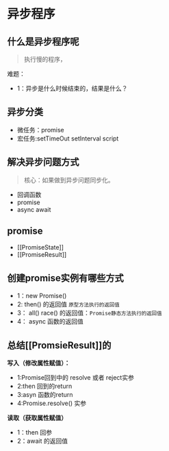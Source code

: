 # 异步程序

## 什么是异步程序呢
> 执行慢的程序，

难题：
- 1：异步是什么时候结束的，结果是什么？

## 异步分类

- 微任务：promise
- 宏任务:setTimeOut setInterval script


## 解决异步问题方式
>核心：如果做到异步问题同步化。
- 回调函数
- promise
- async await 

## promise
- [[PromiseState]] 
- [[PromiseResult]]
## 创建promise实例有哪些方式
- 1：new Promise()
- 2: then() 的返回值 `原型方法执行的返回值`
- 3： all() race() 的返回值：`Promise静态方法执行的返回值`
- 4： async 函数的返回值

## 总结[[PromsieResult]]的

**写入（修改属性赋值）：**
- 1:Promise回到中的 resolve 或者 reject实参
- 2:then 回到的return 
- 3:asyn 函数的return 
- 4:Promise.resolve() 实参

**读取（获取属性赋值）**
- 1：then 回参
- 2：await 的返回值